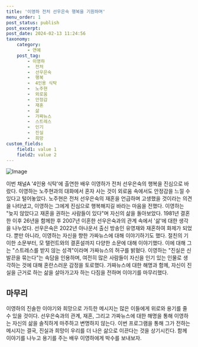 ```yaml
---
title: '이영하 전처 선우은숙 행복을 기원하며'
menu_order: 1
post_status: publish
post_excerpt: 
post_date: 2024-02-13 11:24:56
taxonomy:
    category:
        - 연예
    post_tag:
        - 이영하
        -  전처
        -  선우은숙
        -  행복
        -  4인용 식탁
        -  노주현
        -  외로움
        -  안정감
        -  재혼
        -  삶
        -  가짜뉴스
        -  스트레스
        -  인기
        -  진실
        -  희망
custom_fields:
    field1: value 1
    field2: value 2
---
```


![Image](https://mimgnews.pstatic.net/image/477/2024/02/13/0000473264_001_20240213081403621.jpg?type=w540)

이번 채널A '4인용 식탁'에 출연한 배우 이영하가 전처 선우은숙의 행복을 진심으로 바랐다. 이영하는 노주현과의 대화에서 혼자 사는 것이 외로움 속에서도 안정감을 느낄 수 있다고 털어놓았다. 노주현은 전처 선우은숙의 재혼을 언급하며 고생했을 것이라는 의견을 나타냈고, 이영하는 그에게 진심으로 행복해지길 바라는 마음을 전했다.
이영하는 "늦지 않았다고 재혼을 권하는 사람들이 있다"며 자신의 삶을 돌아보았다. 1981년 결혼한 이후 26년을 함께한 후 2007년 이혼한 선우은숙과의 관계 속에서 '삶'에 대한 생각을 나누었다. 선우은숙은 2022년 아나운서 출신 방송인 유영재와 재혼하여 화제가 되었다.
뿐만 아니라, 이영하는 자신을 향한 가짜뉴스에 대해 이야기하기도 했다. 절친의 기이한 소문부터, 모 탤런트와의 결혼설까지 다양한 소문에 대해 이야기했다. 이에 대해 그는 "스트레스를 받지 않는 성격"이라며 가짜뉴스의 허구를 밝혔다.
이영하는 "진실은 신발끈을 묶는다"는 속담을 인용하며, 여전히 많은 사람들이 자신을 인기 있는 인물로 생각하는 것에 대해 혼란스러운 감정을 토로했다. 가짜뉴스에 대한 해명과 함께, 자신이 진실을 근거로 하는 삶을 살아가고자 하는 다짐을 전하며 이야기를 마무리했다.
## 마무리
이영하의 진솔한 이야기와 희망으로 가득한 메시지는 많은 이들에게 위로와 용기를 줄 수 있을 것이다. 선우은숙과의 관계, 재혼, 그리고 가짜뉴스에 대한 해명을 통해 이영하는 자신의 삶을 솔직하게 마주하고 변명하지 않는다. 이번 프로그램을 통해 그가 전하는 메시지는 결국, 진실과 희망이 우리를 더 나은 삶으로 이끈다는 것을 상기시킨다. 함께 이야기를 나누고 용기를 주는 배우 이영하에게 박수를 보내보자.
